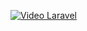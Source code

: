 [![Video Laravel](https://img.youtube.com/vi/mgMpO7FlJO8/maxresdefault.jpg)](https://www.youtube.com/watch?v=mgMpO7FlJO8)
